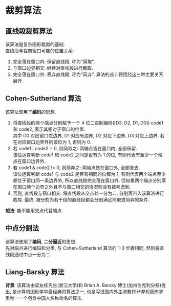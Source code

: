 # 裁剪算法

## 直线段裁剪算法
该算法是复杂图形裁剪的基础.  
直线段与裁剪窗口可能的位置关系:
1. 完全落在窗口内: 保留直线段, 称为"简取".
2. 与窗口边界相交: 继续对直线段进行截取.
3. 完全落在窗口外: 丢弃直线段, 称为"简弃".
算法的设计将围绕这三种主要关系展开.  

## Cohen-Sutherland 算法
该算法使用了**编码**的思想.  
1. 将直线段的两个端点分别赋予一个 4 位二进制编码([D3, D2, D1, D0]) code1 和 code2, 表示其相对于窗口的位置.  
   其中 D0 对应窗口左边界, D1 对应有边界, D2 对应下边界, D3 对应上边界. 若在对应窗口边界外则该位为 1, 否则为 0.
2. 若 code1 | code2 = 0, 则简取之: 两端点皆在窗口内, 全部保留.  
   该位运算判断 code1 和 code2 之间是否有为 1 的位, 有则代表有至少一个端点在窗口边界外.
3. 若 code1 & code2 != 0, 则简弃之: 两端点皆在窗口外, 全部舍去.  
   该位运算判断 code1 与 code2 是否有相同的位都为 1, 有则代表两个端点至少都位于窗口同一条边界外, 所以直线段完全落在窗口外. 但如果两个端点分别落在窗口两个边界之外且不与窗口相交的情况则没有被考虑到.
4. 否则, 直线段与窗口相交. 将直线段从交点处一分为二, 分别再带入该算法进行裁剪.
   最终, 被分割为若干段的直线段都会分别满足简取或简弃的条件.

**想法**: 能不能用交点代替端点.  

## 中点分割法
该算法使用了**编码**, **二分逼近**的思想.  
先对端点进行编码和分类, 与 Cohen-Sutherland 算法的 1-3 步骤相同. 然后将直线段通过中点一分为二.

## Liang-Barsky 算法
**背景**: 该算法由梁友栋先生(浙江大学)和 Brian A. Barsky 博士(加州伯克利分校)提出, 是计算机图形学中最经典的算法之一, 也是写进国内外主流教材*计算机图形学*里唯一一个包含中国人名称命名的算法.  


